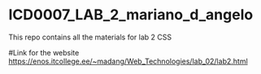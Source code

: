 # ICD0007_LAB_2_mariano_d_angelo
This repo contains all the materials for lab 2 CSS

#Link for the website
https://enos.itcollege.ee/~madang/Web_Technologies/lab_02/lab2.html
